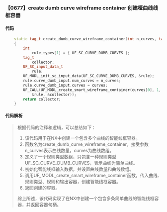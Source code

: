 ### 【0677】create dumb curve wireframe container 创建哑曲线线框容器

#### 代码

```cpp
    static tag_t create_dumb_curve_wireframe_container(int n_curves, tag_t *curves)  
    {  
        int  
            rule_types[1] = { UF_SC_CURVE_DUMB_CURVES };  
        tag_t  
            collector;  
        UF_SC_input_data_t  
            rule;  
        UF_MODL_init_sc_input_data(UF_SC_CURVE_DUMB_CURVES, &rule);  
        rule.curve_dumb_input.num_curves = n_curves;  
        rule.curve_dumb_input.curves = curves;  
        UF_CALL(UF_MODL_create_smart_wireframe_container(curves[0], 1, rule_types,  
            &rule, &collector));  
        return collector;  
    }

```

#### 代码解析

> 根据代码的注释和逻辑，可以总结如下：
>
> 1. 该代码用于在NX中创建一个包含多个曲线的智能线框容器。
> 2. 函数名为create_dumb_curve_wireframe_container，接受参数n_curves表示曲线数量，curves为曲线数组。
> 3. 定义了一个规则类型数组，只包含一种规则类型UF_SC_CURVE_DUMB_CURVES，表示曲线为简单曲线。
> 4. 初始化智能线框输入数据，并设置曲线数量和曲线数组。
> 5. 调用UF_MODL_create_smart_wireframe_container函数，传入曲线、规则类型、规则和输出容器，创建智能线框容器。
> 6. 返回创建的容器。
>
> 综上所述，该代码实现了在NX中创建一个包含多条简单曲线的智能线框容器，并返回容器句柄。
>

